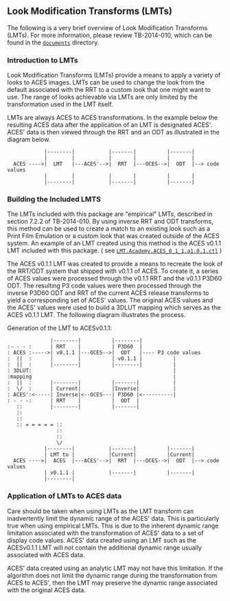 ## Look Modification Transforms (LMTs) ##

The following is a very brief overview of Look Modification Transforms (LMTs). For more information, please review TB-2014-010, which can be found in the [`documents`](../../../documents) directory.

### Introduction to LMTs ###

Look Modification Transforms (LMTs) provide a means to apply a variety of looks to ACES images. LMTs can be used to change the look from the default associated with the RRT to a custom look that one might want to use. The range of looks achievable via LMTs are only limited by the transformation used in the LMT itself.

LMTs are always ACES to ACES transformations. In the example below the resulting ACES data after the application of an LMT is designated ACES'. ACES' data is then viewed through the RRT and an ODT as illustrated in the diagram below.  

                |--------|           |-------|          |-------|
                |        |           |       |          |       |
      ACES ---->|  LMT   |---ACES'-->|  RRT  |---OCES-->|  ODT  |--> code values
                |        |           |       |          |       |
                |--------|           |-------|          |-------| 

### Building the Included LMTS ###

The LMTs included with this package are "empirical" LMTs, described in section 7.2.2 of TB-2014-010. By using inverse RRT and ODT transforms, this method can be used to create a match to an existing look such as a Print Film Emulation or a custom look that was created outside of the ACES system. An example of an LMT created using this method is the ACES v0.1.1 LMT included with this package. ( see [`LMT.Academy.ACES_0_1_1.a1.0.1.ctl`](./LMT.Academy.ACES_0_1_1.a1.0.1.ctl) )

The ACES v0.1.1 LMT was created to provide a means to recreate the look of the RRT/ODT system that shipped with v0.1.1 of ACES.  To create it, a series of ACES values were processed through the v0.1.1 RRT and the v0.1.1 P3D60 ODT. The resulting P3 code values were then processed through the inverse P3D60 ODT and RRT of the current ACES release transforms to yield a corresponding set of ACES' values. The original ACES values and the ACES' values were used to build a 3DLUT mapping which serves as the ACES v0.1.1 LMT.  The following diagram illustrates the process.

Generation of the LMT to ACESv0.1.1:

                  |--------|          |--------|
    :- - - :      | RRT    |          | P3D60  |
    : ACES :----->| v0.1.1 |---OCES-->|  ODT   |---- P3 code values
    :  ||  :      |        |          | v0.1.1 |          |
    :  ||  :      |--------|          |--------|          |
    : 3DLUT:                                              |
    :mapping                                              |
    :  ||  :      |--------|          |-------|           |
    :  \/  :      | Current|          |Inverse|           |
    : ACES':<-----| Inverse|<--OCES---| P3D60 |<----------| 
    : - - -:      | RRT    |          |  ODT  |   
       ::         |--------|          |-------|        
       ::
       ::
       :: = = = = = ::
                    ::
                    ::
                    \/
                |--------|           |-------|          |-------|
                | LMT to |           |Current|          |Current|
      ACES ---->|  ACES  |---ACES'-->|  RRT  |---OCES-->|  ODT  |--> code values
                | v0.1.1 |           |-------|          |-------|
                |--------|


### Application of LMTs to ACES data ###
                
Care should be taken when using LMTs as the LMT transform can inadvertently limit the dynamic range of the ACES' data. This is particularly true when using empirical LMTs. This is due to the inherent dynamic range limitation associated with the transformation of ACES' data to a set of display code values. ACES' data created using an LMT such as the ACESv0.1.1 LMT will not contain the additional dynamic range usually associated with ACES data.

ACES' data created using an analytic LMT may not have this limitation. If the algorithm does not limit the dynamic range during the transformation from ACES to ACES', then the LMT may preserve the dynamic range associated with the original ACES data.